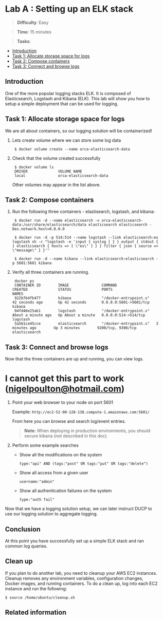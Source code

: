 # Lab A : Setting up an ELK stack

> **Difficulty**: Easy

> **Time**: 15 minutes

> **Tasks**:
>
* [Introduction](#introduction)
* [Task 1: Allocate storage space for logs](#task-1-allocate-space)
* [Task 2: Compose containers](#task-2-compose-containers)
* [Task 3: Connect and browse logs](#task-3-browse-logs)

## Introduction

One of the more popular logging stacks ELK. It is composed of Elasticsearch, Logstash and Kibana  (ELK). This lab will show you how to setup a simple deployment that can be used for logging.

## Task 1: Allocate storage space for logs

We are all about containers, so our logging solution will be containerized!

1. Lets create volume where we can store some log data

		$ docker volume create --name orca-elasticsearch-data

2. Check that the volume created successfully

		$ docker volume ls
		DRIVER              VOLUME NAME
		local               orca-elasticsearch-data
	
	Other volumes may appear in the list above.

## Task 2: Compose containers

1. Run the following three containers - elastisearch, logstash, and kibana:

   	    $ docker run -d --name elasticsearch -v orca-elasticsearch-data:/usr/share/elasticsearch/data elasticsearch elasticsearch -Des.network.host=0.0.0.0

   	    $ docker run -d -p 514:514 --name logstash --link elasticsearch:es logstash sh -c "logstash -e 'input { syslog { } } output { stdout { } elasticsearch { hosts => [ \"es\" ] } } filter { json { source => \"message\" } }'"

   	    $ docker run -d --name kibana --link elasticsearch:elasticsearch -p 5601:5601 kibana

2. Verify all three containers are running.

		docker ps
		CONTAINER ID        IMAGE               COMMAND                  CREATED              STATUS              PORTS                    NAMES
		922b7b4fb477        kibana              "/docker-entrypoint.s"   42 seconds ago       Up 42 seconds       0.0.0.0:5601->5601/tcp   kibana
		04fd46e25ab1        logstash            "/docker-entrypoint.s"   About a minute ago   Up About a minute   0.0.0.0:514->514/tcp     logstash
		5a561ce45cce        elasticsearch       "/docker-entrypoint.s"   3 minutes ago        Up 3 minutes        9200/tcp, 9300/tcp       elasticsearch


## Task 3: Connect and browse logs

Now that the three containers are up and running, you can view logs.

# I cannot get this part to work (nigelpoulton@hotmail.com)

1. Point your web browser to your node on port 5601

	Example: `http://ec2-52-90-128-138.compute-1.amazonaws.com:5601/`
	
	From here you can browse and search log/event entries. 

	>**Note:** When deploying in production environments, you should secure kibana (not described in this doc).

2. Perform some example searches

	- Show all the modifications on the system

		`type:"api" AND (tags:"post" OR tags:"put" OR tags:"delete")`

	- Show all access from a given user

		`username:"admin"`

	- Show all authentication failures on the system

		`type:"auth fail" `


Now that we have a logging solution setup, we can later instruct DUCP to use our logging solution to aggregate logging.

## Conclusion

At this point you have successfully set up a simple ELK stack and ran common log queries.


## Clean up

If you plan to do another lab, you need to cleanup your AWS EC2 instances. Cleanup removes any environment variables, configuration changes, Docker images, and running containers. To do a clean up, log into each EC2 instance and run the following:


	$ source /home/ubuntu/cleanup.sh


## Related information

